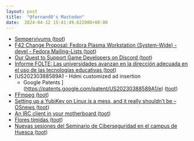 ```yaml
---
layout: post
title:  "@fernand0's Mastodon"
date:  2024-04-12 15:41:49.622000+00:00
---
```

*  [Sempervivums ](https://www.flickr.com/photos/fernand0/53624853483) ([toot](https://mastodon.social/@fernand0/112259007094509489))
*  [F42 Change Proposal: Fedora Plasma Workstation (System-Wide) - devel - Fedora Mailing-Lists   ](https://lists.fedoraproject.org/archives/list/devel@lists.fedoraproject.org/thread/7JBXSA7W7B336S4AO6A4BADRPERI34HU/) ([toot](https://mastodon.social/@fernand0/112258921423161028))
*  [Our Quest to Support Game Developers on Discord ](https://discord.com/blog/our-quest-to-support-game-developer) ([toot](https://mastodon.social/@fernand0/112258731198062098))
*  [Informe FOLTE: Las universidades avanzan en la dirección adecuada en el uso de las tecnologías educativas   ](https://www.unizar.es/actualidad/vernoticia_ng.php?id=82100) ([toot](https://mastodon.social/@fernand0/112258101384223004))
*  [US20230388589A1 - Hdmi customized ad insertion 
      - Google Patents ](https://patents.google.com/patent/US20230388589A1/e) ([toot](https://mastodon.social/@fernand0/112257769833372807))
*  [
FFmpeg ](https://ffmpeg.org//index.html#pr7.) ([toot](https://mastodon.social/@fernand0/112257517325498425))
*  [Setting up a YubiKey on Linux is a mess, and it really shouldn’t be  –  OSnews ](https://www.osnews.com/story/139174/setting-up-a-yubikey-on-linux-is-a-mess-and-it-really-shouldnt-be) ([toot](https://mastodon.social/@fernand0/112257324795686031))
*  [An IRC client in your motherboard ](https://axleos.com/an-irc-client-in-your-motherboard) ([toot](https://mastodon.social/@fernand0/112255640120745726))
*  [Flores tímidas ](https://avecesunafoto.wordpress.com/2024/04/11/flores-timidas) ([toot](https://mastodon.social/@fernand0/112255635501275690))
*  [Nuevas sesiones del Seminario de Ciberseguridad en el campus de Huesca   ](https://www.unizar.es/actualidad/vernoticia_ng.php?id=82196) ([toot](https://mastodon.social/@fernand0/112253714364630935))
